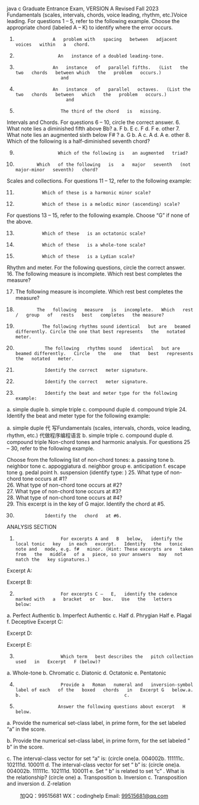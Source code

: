 java c
Graduate   Entrance   Exam, VERSION A
Revised   Fall   2023
Fundamentals (scales, intervals, chords, voice leading, rhythm, etc.)Voice leading. For questions 1 – 5, refer to the following example. Choose the appropriate   chord (labeled A – K) to identify where the error occurs.
1.                   A   problem with   spacing   between   adjacent   voices   within   a   chord.   
2.                     An   instance of a doubled leading-tone.   
3.                   An   instance   of   parallel fifths.   (List   the   two   chords   between which   the   problem   occurs.)
                        and                             
4.                   An   instance   of   parallel   octaves.   (List the   two   chords   between   which   the   problem   occurs.)
                          and                          
5.                      The third of the chord   is   missing.   
Intervals and Chords. For questions 6 – 10, circle the correct answer. 
6.                      What   note   lies a diminished fifth above   Bb?
a.      F                                                 b.       E                    c.   F                       d.   F                   e.       other
7.                      What   note   lies an augmented sixth   below   F#   ?
a.      G                b.   A                c. A                   d. A                   e.      other
8.                     Which of the following is   a half-diminished   seventh   chord?

9.                     Which of the following is   an augmented   triad?

10.             Which   of the following   is   a   major   seventh   (not major-minor   seventh)   chord?

Scales and collections. For questions 11 – 12, refer to the following example:


11.               Which of these is a harmonic minor scale?                                                   
12.               Which of these is a melodic minor (ascending) scale?                                                     
For questions 13 – 15, refer to the following example. Choose “G” if none of the above.

13.               Which of these   is an octatonic scale?   
14.               Which of these   is a whole-tone scale?   
15.               Which of these   is a Lydian scale?
Rhythm and meter. For the following questions, circle the correct answer.
16. The following   measure   is   incomplete.
Which rest best   completes   the   measure?

17.   The following   measure   is incomplete.
Which rest best   completes   the   measure?

18.             The   following   measure   is   incomplete.   Which   rest   /   group   of   rests   best   completes   the measure?

19.               The following rhythms sound identical   but are   beamed differently. Circle the one that best represents   the   notated   meter.

20.                The following   rhythms sound   identical   but are beamed differently.   Circle   the   one   that   best   represents   the   notated   meter.

21.                Identify the correct   meter signature.

22.                Identify the correct   meter signature.

23.                Identify the beat and meter type for the following example:

a.    simple   duple                                                      b.    simple   triple
c. compound   duple                                            d. compound triple
24.                Identify the beat and meter type for the following example:

a.    simple duple                            代 写Fundamentals (scales, intervals, chords, voice leading, rhythm, etc.)
代做程序编程语言                          b.    simple   triple
c. compound duple                                     d. compound triple
Non-chord tones and harmonic analysis. For questions 25 – 30, refer to the following example.


Choose from the following list of non-chord tones: 
a.    passing tone                   b.    neighbor   tone                c.    appoggiatura                   d.    neighbor group
e.    anticipation                         f.    escape tone                         g.      pedal   point                               h.    suspension
(identify type:                            )
25.               What type of non-chord tone occurs   at #1?   
26.               What type of non-chord tone occurs   at #2?   
27.               What type of non-chord tone occurs   at #3?   
28.               What type of non-chord tone occurs   at #4?   
29.                This excerpt   is   in the   key of G   major.   Identify the chord at #5.

30.                Identify the   chord   at #6.

ANALYSIS SECTION 
1.                      For excerpts A and   B   below,   identify the   local tonic   key   in each   excerpt.   Identify   the   tonic   note and   mode, e.g. f#   minor. (Hint: These excerpts are   taken   from   the   middle   of a   piece, so your answers   may   not   match the   key signatures.)
Excerpt A:                                                               

Excerpt   B:                                                              

2.                      For excerpts C –   E,   identify the cadence   marked with   a   bracket   or   box.   Use   the   letters   below:
a.      Perfect Authentic
b.      Imperfect Authentic
c.      Half
d.      Phrygian   Half
e.      Plagal
f.         Deceptive
Excerpt   C:                                                   

Excerpt   D:                                                       

Excerpt   E:                                                           

3.                      Which term   best describes the   pitch collection   used   in   Excerpt   F (below)?
a.      Whole-tone
b.      Chromatic
c.      Diatonic
d.      Octatonic
e.      Pentatonic

4.                      Provide a   Roman   numeral and   inversion-symbol label of each   of the   boxed   chords   in   Excerpt G   below.a.                                     b.                                       c.                                       

5.                     Answer the following questions about excerpt   H below.

a.                      Provide the   numerical set-class label,   in   prime form, for the   set   labeled   “a”   in   the score.

b.                      Provide the   numerical set-class   label,   in   prime form, for the set   labeled “   b”   in   the score.

c.                      The   interval-class vector for set “a” is:   (circle   one)a.                      004002b.                        111111c.                        102111d.                        100011
d.                      The   interval-class vector for set “   b”   is: (circle one)a.                      004002b.                        111111c.                        102111d.                        100011
e.                      Set “   b”   is   related to set “c”   . What   is the   relationship?   (circle one)
a.      Transposition
b.      Inversion
c.      Transposition and inversion
d.      Z-relation



         
加QQ：99515681  WX：codinghelp  Email: 99515681@qq.com
